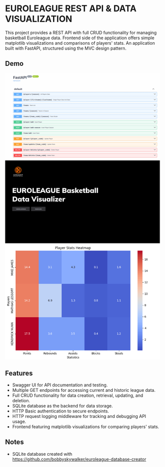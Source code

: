 
# EUROLEAGUE REST API & DATA VISUALIZATION

This project provides a REST API with full CRUD functionality for managing basketball Euroleague data.
Frontend side of the application offers simple matplotlib visualizations and comparisons of players' stats.
An application built with FastAPI, structured using the MVC design pattern.

## Demo
![Swagger UI](https://github.com/bobbyskywalker/euroleague_api/blob/main/misc/swagger_demo.gif?raw=true)
![Frontend Homepage](https://github.com/bobbyskywalker/euroleague_api/blob/main/misc/front_demo.gif?raw=true)
![Heatmap Demo](https://github.com/bobbyskywalker/euroleague_api/blob/main/misc/heatmap_demo.gif?raw=true)
## Features

- Swagger UI for API documentation and testing.
- Multiple GET endpoints for accessing current and historic league data.
- Full CRUD functionality for data creation, retrieval, updating, and deletion.
- SQLite database as the backend for data storage.
- HTTP Basic authentication to secure endpoints.
- HTTP request logging middleware for tracking and debugging API usage.
- Frontend featuring matplotlib visualizations for comparing players' stats.


## Notes
* SQLite database created with https://github.com/bobbyskywalker/euroleague-database-creator
